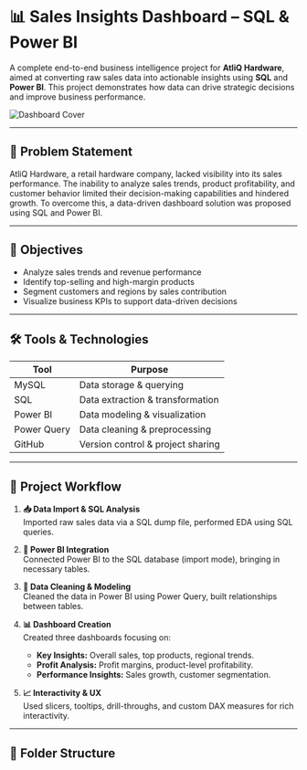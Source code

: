 
# 📊 Sales Insights Dashboard – SQL & Power BI

A complete end-to-end business intelligence project for **AtliQ Hardware**, aimed at converting raw sales data into actionable insights using **SQL** and **Power BI**. This project demonstrates how data can drive strategic decisions and improve business performance.

![Dashboard Cover](Screenshots/dashboard_overview.png)

---

## 🚩 Problem Statement

AtliQ Hardware, a retail hardware company, lacked visibility into its sales performance. The inability to analyze sales trends, product profitability, and customer behavior limited their decision-making capabilities and hindered growth. To overcome this, a data-driven dashboard solution was proposed using SQL and Power BI.

---

## 🎯 Objectives

- Analyze sales trends and revenue performance
- Identify top-selling and high-margin products
- Segment customers and regions by sales contribution
- Visualize business KPIs to support data-driven decisions

---

## 🛠️ Tools & Technologies

| Tool        | Purpose                           |
|-------------|-----------------------------------|
| MySQL       | Data storage & querying           |
| SQL         | Data extraction & transformation  |
| Power BI    | Data modeling & visualization     |
| Power Query | Data cleaning & preprocessing     |
| GitHub      | Version control & project sharing |

---

## 🧠 Project Workflow

1. **📥 Data Import & SQL Analysis**  
   Imported raw sales data via a SQL dump file, performed EDA using SQL queries.

2. **🔗 Power BI Integration**  
   Connected Power BI to the SQL database (import mode), bringing in necessary tables.

3. **🧼 Data Cleaning & Modeling**  
   Cleaned the data in Power BI using Power Query, built relationships between tables.

4. **📊 Dashboard Creation**  
   Created three dashboards focusing on:
   - **Key Insights:** Overall sales, top products, regional trends.
   - **Profit Analysis:** Profit margins, product-level profitability.
   - **Performance Insights:** Sales growth, customer segmentation.

5. **📈 Interactivity & UX**  
   Used slicers, tooltips, drill-throughs, and custom DAX measures for rich interactivity.

---

## 📁 Folder Structure

